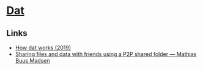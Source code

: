 # [Dat](https://datproject.org/)

## Links

- [How dat works (2019)](https://datprotocol.github.io/how-dat-works/)
- [Sharing files and data with friends using a P2P shared folder — Mathias Buus Madsen](https://www.youtube.com/watch?v=7tf14VpeHlE)
